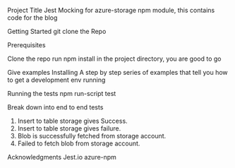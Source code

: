 Project Title
Jest Mocking for azure-storage npm module, this contains code for the blog <here>

Getting Started
git clone the Repo

Prerequisites

Clone the repo
run npm install in the project directory, you are good to go


Give examples
Installing
A step by step series of examples that tell you how to get a development env running


Running the tests
npm run-script test

Break down into end to end tests
1. Insert to table storage gives Success.
2. Insert to table storage gives failure.
3. Blob is successfully fetched from storage account.
4. Failed to fetch blob from storage account.



Acknowledgments
Jest.io
azure-npm
